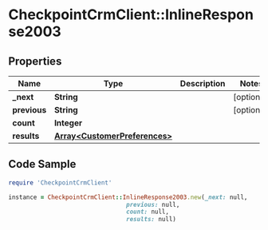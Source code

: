 # CheckpointCrmClient::InlineResponse2003

## Properties

Name | Type | Description | Notes
------------ | ------------- | ------------- | -------------
**_next** | **String** |  | [optional] 
**previous** | **String** |  | [optional] 
**count** | **Integer** |  | 
**results** | [**Array&lt;CustomerPreferences&gt;**](CustomerPreferences.md) |  | 

## Code Sample

```ruby
require 'CheckpointCrmClient'

instance = CheckpointCrmClient::InlineResponse2003.new(_next: null,
                                 previous: null,
                                 count: null,
                                 results: null)
```


